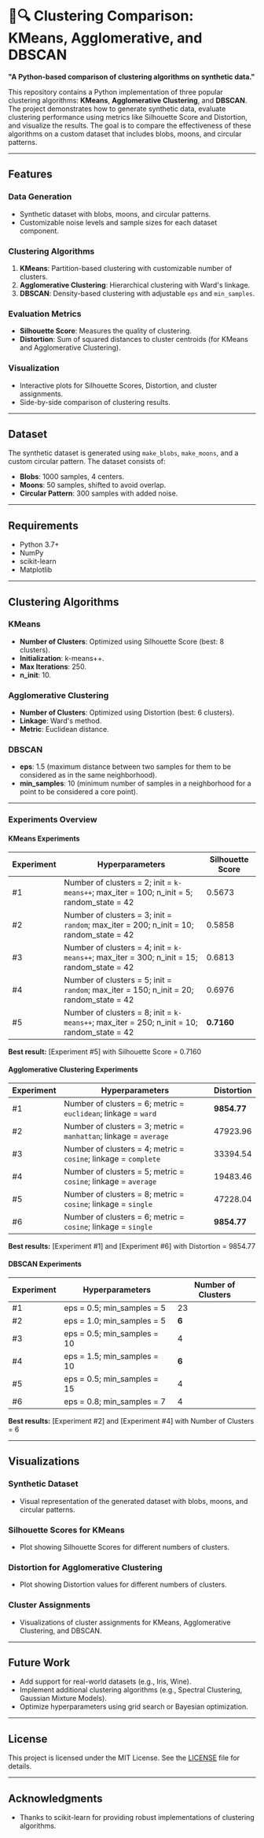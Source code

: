 # 🤖🔍 Clustering Comparison: KMeans, Agglomerative, and DBSCAN

**"A Python-based comparison of clustering algorithms on synthetic data."**

This repository contains a Python implementation of three popular clustering algorithms: **KMeans**, **Agglomerative Clustering**, and **DBSCAN**. The project demonstrates how to generate synthetic data, evaluate clustering performance using metrics like Silhouette Score and Distortion, and visualize the results. The goal is to compare the effectiveness of these algorithms on a custom dataset that includes blobs, moons, and circular patterns.

---

## Features

### **Data Generation**
- Synthetic dataset with blobs, moons, and circular patterns.
- Customizable noise levels and sample sizes for each dataset component.

### **Clustering Algorithms**
1. **KMeans**: Partition-based clustering with customizable number of clusters.
2. **Agglomerative Clustering**: Hierarchical clustering with Ward's linkage.
3. **DBSCAN**: Density-based clustering with adjustable `eps` and `min_samples`.

### **Evaluation Metrics**
- **Silhouette Score**: Measures the quality of clustering.
- **Distortion**: Sum of squared distances to cluster centroids (for KMeans and Agglomerative Clustering).

### **Visualization**
- Interactive plots for Silhouette Scores, Distortion, and cluster assignments.
- Side-by-side comparison of clustering results.

---

## Dataset
The synthetic dataset is generated using `make_blobs`, `make_moons`, and a custom circular pattern. The dataset consists of:

- **Blobs**: 1000 samples, 4 centers.
- **Moons**: 50 samples, shifted to avoid overlap.
- **Circular Pattern**: 300 samples with added noise.

---

## Requirements
- Python 3.7+
- NumPy
- scikit-learn
- Matplotlib

---

## Clustering Algorithms

### **KMeans**
- **Number of Clusters**: Optimized using Silhouette Score (best: 8 clusters).
- **Initialization**: k-means++.
- **Max Iterations**: 250.
- **n_init**: 10.

### **Agglomerative Clustering**
- **Number of Clusters**: Optimized using Distortion (best: 6 clusters).
- **Linkage**: Ward's method.
- **Metric**: Euclidean distance.

### **DBSCAN**
- **eps**: 1.5 (maximum distance between two samples for them to be considered as in the same neighborhood).
- **min_samples**: 10 (minimum number of samples in a neighborhood for a point to be considered a core point).

---

### Experiments Overview

#### **KMeans Experiments**

| Experiment | Hyperparameters                                                                                 | Silhouette Score |
|------------|------------------------------------------------------------------------------------------------|------------------|
| #1         | Number of clusters = 2; init = `k-means++`; max_iter = 100; n_init = 5; random_state = 42      | 0.5673           |
| #2         | Number of clusters = 3; init = `random`; max_iter = 200; n_init = 10; random_state = 42        | 0.5858           |
| #3         | Number of clusters = 4; init = `k-means++`; max_iter = 300; n_init = 15; random_state = 42     | 0.6813           |
| #4         | Number of clusters = 5; init = `random`; max_iter = 150; n_init = 20; random_state = 42        | 0.6976           |
| #5         | Number of clusters = 8; init = `k-means++`; max_iter = 250; n_init = 10; random_state = 42     | **0.7160**       |

**Best result:** [Experiment #5] with Silhouette Score = 0.7160

#### **Agglomerative Clustering Experiments**

| Experiment | Hyperparameters                                                   | Distortion      |
|------------|--------------------------------------------------------------------|-----------------|
| #1         | Number of clusters = 6; metric = `euclidean`; linkage = `ward`    | **9854.77**     |
| #2         | Number of clusters = 3; metric = `manhattan`; linkage = `average` | 47923.96        |
| #3         | Number of clusters = 4; metric = `cosine`; linkage = `complete`   | 33394.54        |
| #4         | Number of clusters = 5; metric = `cosine`; linkage = `average`    | 19483.46        |
| #5         | Number of clusters = 8; metric = `cosine`; linkage = `single`     | 47228.04        |
| #6         | Number of clusters = 6; metric = `cosine`; linkage = `single`     | **9854.77**     |

**Best results:** [Experiment #1] and [Experiment #6] with Distortion = 9854.77

#### **DBSCAN Experiments**

| Experiment | Hyperparameters                        | Number of Clusters |
|------------|----------------------------------------|--------------------|
| #1         | eps = 0.5; min_samples = 5            | 23                 |
| #2         | eps = 1.0; min_samples = 5            | **6**              |
| #3         | eps = 0.5; min_samples = 10           | 4                  |
| #4         | eps = 1.5; min_samples = 10           | **6**              |
| #5         | eps = 0.5; min_samples = 15           | 4                  |
| #6         | eps = 0.8; min_samples = 7            | 4                  |

**Best results:** [Experiment #2] and [Experiment #4] with Number of Clusters = 6

---

## Visualizations

### **Synthetic Dataset**
- Visual representation of the generated dataset with blobs, moons, and circular patterns.

### **Silhouette Scores for KMeans**
- Plot showing Silhouette Scores for different numbers of clusters.

### **Distortion for Agglomerative Clustering**
- Plot showing Distortion values for different numbers of clusters.

### **Cluster Assignments**
- Visualizations of cluster assignments for KMeans, Agglomerative Clustering, and DBSCAN.

---

## Future Work
- Add support for real-world datasets (e.g., Iris, Wine).
- Implement additional clustering algorithms (e.g., Spectral Clustering, Gaussian Mixture Models).
- Optimize hyperparameters using grid search or Bayesian optimization.

---

## License
This project is licensed under the MIT License. See the [LICENSE](LICENSE) file for details.

---

## Acknowledgments
- Thanks to scikit-learn for providing robust implementations of clustering algorithms.
